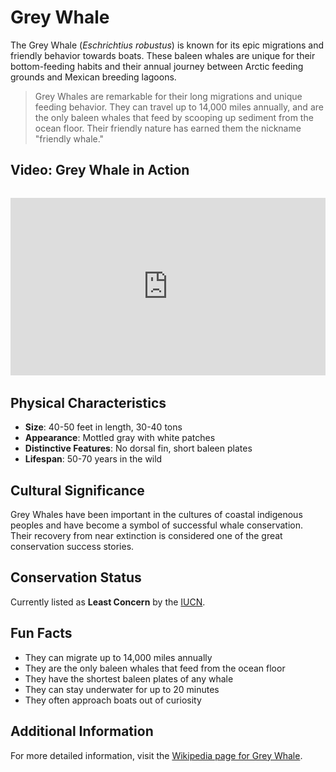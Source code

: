 # Grey Whale

The Grey Whale (*Eschrichtius robustus*) is known for its epic migrations and friendly behavior towards boats. These baleen whales are unique for their bottom-feeding habits and their annual journey between Arctic feeding grounds and Mexican breeding lagoons.

> Grey Whales are remarkable for their long migrations and unique feeding behavior. They can travel up to 14,000 miles annually, and are the only baleen whales that feed by scooping up sediment from the ocean floor. Their friendly nature has earned them the nickname "friendly whale."

## Video: Grey Whale in Action
<div class="video-container" style="position: relative; padding-bottom: 56.25%; height: 0; overflow: hidden; max-width: 100%; margin: 2rem 0;">
    <iframe style="position: absolute; top: 0; left: 0; width: 100%; height: 100%;" 
            src="https://www.youtube.com/embed/AnAk6P8YSKs" 
            title="Grey Whale in Action" 
            frameborder="0" 
            allow="accelerometer; autoplay; clipboard-write; encrypted-media; gyroscope; picture-in-picture" 
            allowfullscreen>
    </iframe>
</div>

## Physical Characteristics

- **Size**: 40-50 feet in length, 30-40 tons
- **Appearance**: Mottled gray with white patches
- **Distinctive Features**: No dorsal fin, short baleen plates
- **Lifespan**: 50-70 years in the wild

## Cultural Significance
Grey Whales have been important in the cultures of coastal indigenous peoples and have become a symbol of successful whale conservation. Their recovery from near extinction is considered one of the great conservation success stories.

## Conservation Status
Currently listed as **Least Concern** by the [IUCN](https://www.iucnredlist.org/species/8097/50353881).

## Fun Facts
- They can migrate up to 14,000 miles annually
- They are the only baleen whales that feed from the ocean floor
- They have the shortest baleen plates of any whale
- They can stay underwater for up to 20 minutes
- They often approach boats out of curiosity

## Additional Information
For more detailed information, visit the [Wikipedia page for Grey Whale](https://en.wikipedia.org/wiki/Gray_whale). 
